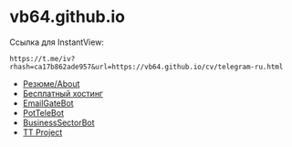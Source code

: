 # vb64.github.io

Ссылка для InstantView:

```
https://t.me/iv?rhash=ca17b862ade957&url=https://vb64.github.io/cv/telegram-ru.html
```

- [Резюме/About](cv/telegram-ru.md)
- [Бесплатный хостинг](freeplans/guide.md)
- [EmailGateBot](https://vb64.github.io/telegram.email.notify/docs/guide.html)
- [PotTeleBot](potbot/guide.md)
- [BusinessSectorBot](https://vb64.github.io/telegram.business.sector/)
- [TT Project](tt-project/guide.md)
